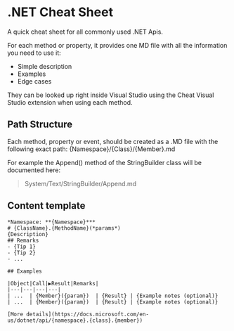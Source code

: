 # .NET Cheat Sheet
A quick cheat sheet for all commonly used .NET Apis.

For each method or property, it provides one MD file with all the information you need to use it:
- Simple description
- Examples
- Edge cases

They can be looked up right inside Visual Studio using the Cheat Visual Studio extension when using each method.

## Path Structure
Each method, property or event, should be created as a .MD file with the following exact path:
{Namespace}/{Class}/{Member}.md

For example the Append() method of the StringBuilder class will be documented here:
> System/Text/StringBuilder/Append.md

## Content template
```
*Namespace: **{Namespace}***
# {ClassName}.{MethodName}(*params*)
{Description}
## Remarks
- {Tip 1}
- {Tip 2}
- ...

## Examples

|Object|Call|▶Result|Remarks|
|---|---|---|---|
| ...  | {Member}({param})  | {Result} | {Example notes (optional)}
| ...  | {Member}({param})  | {Result} | {Example notes (optional)}

[More details](https://docs.microsoft.com/en-us/dotnet/api/{namespace}.{class}.{member})
```
